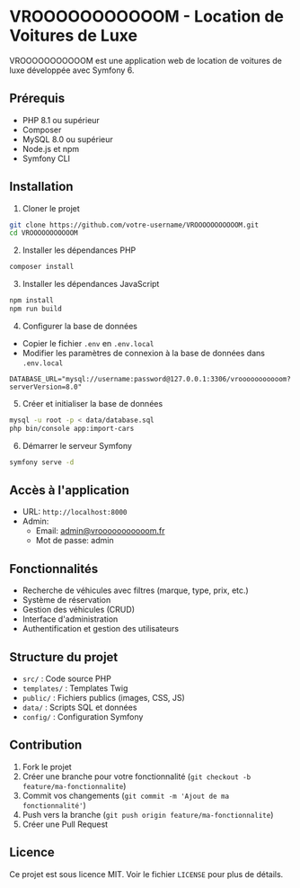 # VROOOOOOOOOOOM - Location de Voitures de Luxe

VROOOOOOOOOOOM est une application web de location de voitures de luxe développée avec Symfony 6.

## Prérequis

- PHP 8.1 ou supérieur
- Composer
- MySQL 8.0 ou supérieur
- Node.js et npm
- Symfony CLI

## Installation

1. Cloner le projet
```bash
git clone https://github.com/votre-username/VROOOOOOOOOOOM.git
cd VROOOOOOOOOOOM
```

2. Installer les dépendances PHP
```bash
composer install
```

3. Installer les dépendances JavaScript
```bash
npm install
npm run build
```

4. Configurer la base de données
- Copier le fichier `.env` en `.env.local`
- Modifier les paramètres de connexion à la base de données dans `.env.local`
```
DATABASE_URL="mysql://username:password@127.0.0.1:3306/vrooooooooooom?serverVersion=8.0"
```

5. Créer et initialiser la base de données
```bash
mysql -u root -p < data/database.sql
php bin/console app:import-cars
```

6. Démarrer le serveur Symfony
```bash
symfony serve -d
```

## Accès à l'application

- URL: `http://localhost:8000`
- Admin:
  - Email: admin@vrooooooooooom.fr
  - Mot de passe: admin

## Fonctionnalités

- Recherche de véhicules avec filtres (marque, type, prix, etc.)
- Système de réservation
- Gestion des véhicules (CRUD)
- Interface d'administration
- Authentification et gestion des utilisateurs

## Structure du projet

- `src/` : Code source PHP
- `templates/` : Templates Twig
- `public/` : Fichiers publics (images, CSS, JS)
- `data/` : Scripts SQL et données
- `config/` : Configuration Symfony

## Contribution

1. Fork le projet
2. Créer une branche pour votre fonctionnalité (`git checkout -b feature/ma-fonctionnalite`)
3. Commit vos changements (`git commit -m 'Ajout de ma fonctionnalité'`)
4. Push vers la branche (`git push origin feature/ma-fonctionnalite`)
5. Créer une Pull Request

## Licence

Ce projet est sous licence MIT. Voir le fichier `LICENSE` pour plus de détails. 